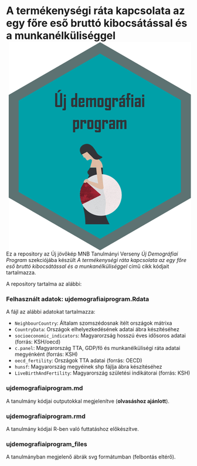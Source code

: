# A termékenységi ráta kapcsolata az egy főre eső bruttó kibocsátással és a munkanélküliséggel <img src="logo2.png" align="right" />

Ez a repository az Új jövőkép MNB Tanulmányi Verseny *Új Demográfiai Program* szekciójába készült *A termékenységi ráta kapcsolata az egy főre eső bruttó kibocsátással és a munkanélküliséggel* című cikk kódjait tartalmazza.

A repository tartalma az alábbi:

### Felhasznált adatok: ujdemografiaiprogram.Rdata

A fájl az alábbi adatokat tartalmazza:

- `NeighbourCountry`: Általam szomszédosnak ítélt országok mátrixa
- `CountryData`: Országok elhelyezkedésének adatai ábra készítéséhez
- `socioeconomic_indicators`: Magyarorzság hosszú éves idősoros adatai (forrás: KSH/oecd)
- `c.panel`: Magyarország TTA, GDP/fő és munkanélküliségi ráta adatai megyénként (forrás: KSH)
- `oecd_fertility`: Országok TTA adatai (forrás: OECD)
- `hunsf`: Magyarország megyéinek shp fájlja ábra készítéséhez
- `LiveBirthAndFertility`: Magyarország születési indikátorai (forrás: KSH)

### ujdemografiaiprogram.md

A tanulmány kódjai outputokkal megjelenítve (**olvasáshoz ajánlott**).

### ujdemografiaiprogram.rmd

A tanulmány kódjai R-ben való futtatáshoz előkészítve.

### ujdemografiaiprogram_files

A tanulmányban megjelenő ábrák svg formátumban (felbontás eltérő).
